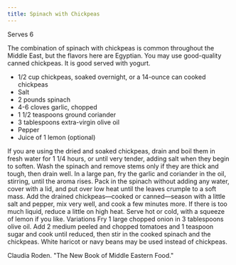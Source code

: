 ```yaml
---
title: Spinach with Chickpeas
---
```

Serves 6

The combination of spinach with chickpeas is common throughout the Middle East, but the flavors here are Egyptian. You may use good-quality canned chickpeas. It is good served with yogurt.

* 1/2 cup chickpeas, soaked overnight, or a 14-ounce can cooked chickpeas
* Salt
* 2 pounds spinach
* 4-6 cloves garlic, chopped
* 1 1/2 teaspoons ground coriander
* 3 tablespoons extra-virgin olive oil
* Pepper
* Juice of 1 lemon (optional)

If you are using the dried and soaked chickpeas, drain and boil them in fresh water for 1 1/4 hours, or until very tender, adding salt when they begin to soften.
Wash the spinach and remove stems only if they are thick and tough, then drain well.
In a large pan, fry the garlic and coriander in the oil, stirring, until the aroma rises. Pack in the spinach without adding any water, cover with a lid, and put over low heat until the leaves crumple to a soft mass. Add the drained chickpeas—cooked or canned—season with a little salt and pepper, mix very well, and cook a few minutes more. If there is too much liquid, reduce a little on high heat.
Serve hot or cold, with a squeeze of lemon if you like.
Variations
Fry 1 large chopped onion in 3 tablespoons olive oil. Add 2 medium peeled and chopped tomatoes and 1 teaspoon sugar and cook until
reduced, then stir in the cooked spinach and the chickpeas.
White haricot or navy beans may be used instead of chickpeas.

Claudia Roden. "The New Book of Middle Eastern Food."
